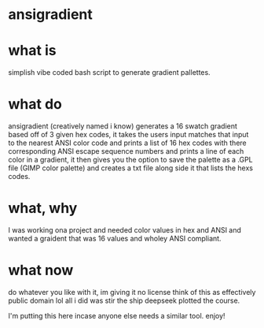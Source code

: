 # ansigradient

# what is 
simplish vibe coded bash script to generate gradient pallettes.

# what do

ansigradient (creatively named i know) generates a 16 swatch gradient based off of 3 given hex 
codes, it takes the users input matches that input to the nearest ANSI color code and prints a 
list of 16 hex codes with there corresponding ANSI escape sequence numbers and prints a line of 
each color in a gradient, it then gives you the option to save the palette as a .GPL file (GIMP 
color palette) and creates a txt file along side it that lists the hexs codes.

# what, why
I was working ona project and needed color values in hex and ANSI and wanted a graident that
was 16 values and wholey ANSI compliant.

# what now
do whatever you like with it, im giving it no license think of this as effectively public domain 
lol all i did was stir the ship deepseek plotted the course. 

I'm putting this here incase anyone else needs a similar tool. enjoy!
